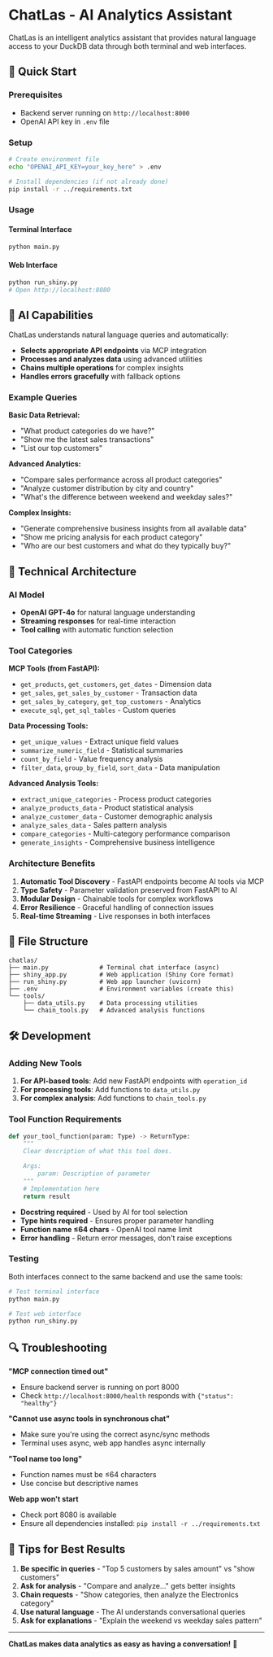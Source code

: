 # ChatLas - AI Analytics Assistant

ChatLas is an intelligent analytics assistant that provides natural language access to your DuckDB data through both terminal and web interfaces.

## 🚀 Quick Start

### Prerequisites
- Backend server running on `http://localhost:8000`
- OpenAI API key in `.env` file

### Setup
```bash
# Create environment file
echo "OPENAI_API_KEY=your_key_here" > .env

# Install dependencies (if not already done)
pip install -r ../requirements.txt
```

### Usage

#### Terminal Interface
```bash
python main.py
```

#### Web Interface
```bash
python run_shiny.py
# Open http://localhost:8080
```

## 🤖 AI Capabilities

ChatLas understands natural language queries and automatically:
- **Selects appropriate API endpoints** via MCP integration
- **Processes and analyzes data** using advanced utilities
- **Chains multiple operations** for complex insights
- **Handles errors gracefully** with fallback options

### Example Queries

**Basic Data Retrieval:**
- "What product categories do we have?"
- "Show me the latest sales transactions"
- "List our top customers"

**Advanced Analytics:**
- "Compare sales performance across all product categories"
- "Analyze customer distribution by city and country"
- "What's the difference between weekend and weekday sales?"

**Complex Insights:**
- "Generate comprehensive business insights from all available data"
- "Show me pricing analysis for each product category"
- "Who are our best customers and what do they typically buy?"

## 🔧 Technical Architecture

### AI Model
- **OpenAI GPT-4o** for natural language understanding
- **Streaming responses** for real-time interaction
- **Tool calling** with automatic function selection

### Tool Categories

**MCP Tools (from FastAPI):**
- `get_products`, `get_customers`, `get_dates` - Dimension data
- `get_sales`, `get_sales_by_customer` - Transaction data
- `get_sales_by_category`, `get_top_customers` - Analytics
- `execute_sql`, `get_sql_tables` - Custom queries

**Data Processing Tools:**
- `get_unique_values` - Extract unique field values
- `summarize_numeric_field` - Statistical summaries
- `count_by_field` - Value frequency analysis
- `filter_data`, `group_by_field`, `sort_data` - Data manipulation

**Advanced Analysis Tools:**
- `extract_unique_categories` - Process product categories
- `analyze_products_data` - Product statistical analysis
- `analyze_customer_data` - Customer demographic analysis
- `analyze_sales_data` - Sales pattern analysis
- `compare_categories` - Multi-category performance comparison
- `generate_insights` - Comprehensive business intelligence

### Architecture Benefits

1. **Automatic Tool Discovery** - FastAPI endpoints become AI tools via MCP
2. **Type Safety** - Parameter validation preserved from FastAPI to AI
3. **Modular Design** - Chainable tools for complex workflows
4. **Error Resilience** - Graceful handling of connection issues
5. **Real-time Streaming** - Live responses in both interfaces

## 📁 File Structure

```
chatlas/
├── main.py              # Terminal chat interface (async)
├── shiny_app.py         # Web application (Shiny Core format)
├── run_shiny.py         # Web app launcher (uvicorn)
├── .env                 # Environment variables (create this)
└── tools/
    ├── data_utils.py    # Data processing utilities
    └── chain_tools.py   # Advanced analysis functions
```

## 🛠️ Development

### Adding New Tools

1. **For API-based tools**: Add new FastAPI endpoints with `operation_id`
2. **For processing tools**: Add functions to `data_utils.py`
3. **For complex analysis**: Add functions to `chain_tools.py`

### Tool Function Requirements

```python
def your_tool_function(param: Type) -> ReturnType:
    """
    Clear description of what this tool does.

    Args:
        param: Description of parameter
    """
    # Implementation here
    return result
```

- **Docstring required** - Used by AI for tool selection
- **Type hints required** - Ensures proper parameter handling
- **Function name ≤64 chars** - OpenAI tool name limit
- **Error handling** - Return error messages, don't raise exceptions

### Testing

Both interfaces connect to the same backend and use the same tools:

```bash
# Test terminal interface
python main.py

# Test web interface
python run_shiny.py
```

## 🔍 Troubleshooting

**"MCP connection timed out"**
- Ensure backend server is running on port 8000
- Check `http://localhost:8000/health` responds with `{"status": "healthy"}`

**"Cannot use async tools in synchronous chat"**
- Make sure you're using the correct async/sync methods
- Terminal uses async, web app handles async internally

**"Tool name too long"**
- Function names must be ≤64 characters
- Use concise but descriptive names

**Web app won't start**
- Check port 8080 is available
- Ensure all dependencies installed: `pip install -r ../requirements.txt`

## 🌟 Tips for Best Results

1. **Be specific in queries** - "Top 5 customers by sales amount" vs "show customers"
2. **Ask for analysis** - "Compare and analyze..." gets better insights
3. **Chain requests** - "Show categories, then analyze the Electronics category"
4. **Use natural language** - The AI understands conversational queries
5. **Ask for explanations** - "Explain the weekend vs weekday sales pattern"

---

**ChatLas makes data analytics as easy as having a conversation!** 🚀